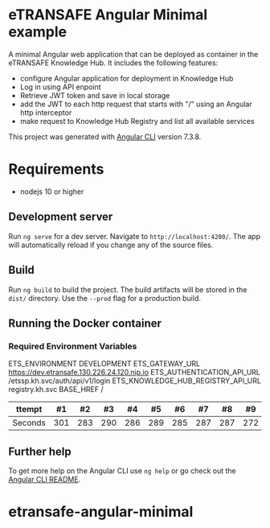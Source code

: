 # eTRANSAFE Angular Minimal example

A minimal Angular web application that can be deployed as container in the eTRANSAFE Knowledge Hub. It includes the following features:
- configure Angular application for deployment in Knowledge Hub
- Log in using API enpoint
- Retrieve JWT token and save in local storage
- add the JWT to each http request that starts with "/" using an Angular http interceptor
- make request to Knowledge Hub Registry and list all available services 

This project was generated with [Angular CLI](https://github.com/angular/angular-cli) version 7.3.8.

# Requirements
- nodejs 10 or higher

## Development server

Run `ng serve` for a dev server. Navigate to `http://localhost:4200/`. The app will automatically reload if you change any of the source files.

## Build

Run `ng build` to build the project. The build artifacts will be stored in the `dist/` directory. Use the `--prod` flag for a production build.


## Running the Docker container

### Required Environment Variables
ETS_ENVIRONMENT	DEVELOPMENT
ETS_GATEWAY_URL	https://dev.etransafe.130.226.24.120.nip.io
ETS_AUTHENTICATION_API_URL	/etssp.kh.svc/auth/api/v1/login
ETS_KNOWLEDGE_HUB_REGISTRY_API_URL	registry.kh.svc
BASE_HREF	/


ttempt | #1 | #2 | #3 | #4 | #5 | #6 | #7 | #8 | #9 | #10 | #11
--- | --- | --- | --- |--- |--- |--- |--- |--- |--- |--- |---
Seconds | 301 | 283 | 290 | 286 | 289 | 285 | 287 | 287 | 272 | 276 | 269
## Further help

To get more help on the Angular CLI use `ng help` or go check out the [Angular CLI README](https://github.com/angular/angular-cli/blob/master/README.md).
# etransafe-angular-minimal
